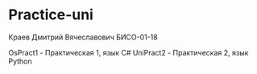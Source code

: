 # Practice-uni

Краев Дмитрий Вячеславович БИСО-01-18

OsPract1 - Практическая 1, язык C#
UniPract2 - Практическая 2, язык Python
